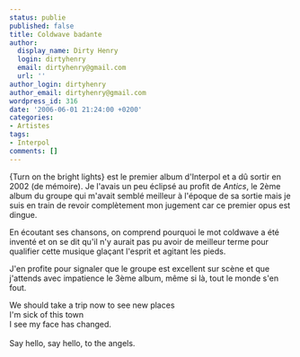 ```yaml
---
status: publie
published: false
title: Coldwave badante
author:
  display_name: Dirty Henry
  login: dirtyhenry
  email: dirtyhenry@gmail.com
  url: ''
author_login: dirtyhenry
author_email: dirtyhenry@gmail.com
wordpress_id: 316
date: '2006-06-01 21:24:00 +0200'
categories:
- Artistes
tags:
- Interpol
comments: []
---
```

{Turn on the bright lights} est le premier album d'Interpol et a dû sortir en 2002 (de mémoire). Je l'avais un peu éclipsé au profit de *Antics*, le 2ème album du groupe qui m'avait semblé meilleur à l'époque de sa sortie mais je suis en train de revoir complètement mon jugement car ce premier opus est dingue. 

En écoutant ses chansons, on comprend pourquoi le mot coldwave a été inventé et on se dit qu'il n'y aurait pas pu avoir de meilleur terme pour qualifier cette musique glaçant l'esprit et agitant les pieds. 

J'en profite pour signaler que le groupe est excellent sur scène et que j'attends avec impatience le 3ème album, même si là, tout le monde s'en fout.

<quote>We should take a trip now to see new places<br />I'm sick of this town<br />I see my face has changed.<br /><br />Say hello, say hello, to the angels.</quote>
